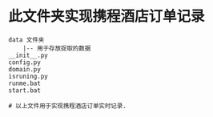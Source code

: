 # 此文件夹实现携程酒店订单记录

```
data 文件夹
	|-- 用于存放捉取的数据
__init__.py
config.py
domain.py
isruning.py
runme.bat
start.bat

# 以上文件用于实现携程酒店订单实时记录.
```



